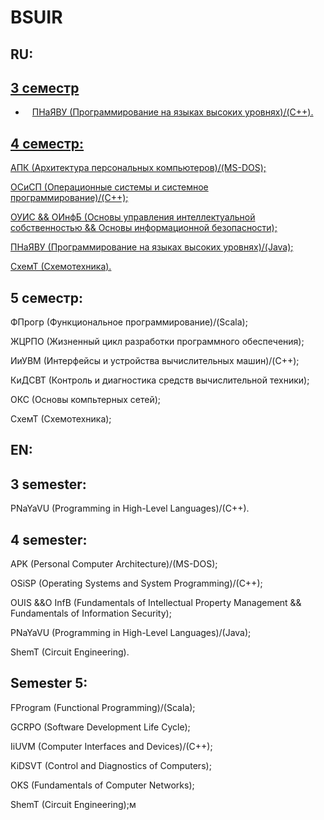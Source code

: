 # BSUIR

## RU:

## [3 семестр](https://github.com/oooNAKooo/BSUIR/tree/main/3%20sem)

- &ensp; [ПНаЯВУ (Программирование на языках высоких уровнях)/(C++).](https://github.com/oooNAKooo/BSUIR/tree/main/3%20sem/PNaYaVU)
  
## [4 семестр:](https://github.com/oooNAKooo/BSUIR/tree/main/4%20sem)

  [АПК (Архитектура персональных компьютеров)/(MS-DOS);](https://github.com/oooNAKooo/BSUIR/tree/main/4%20sem/APK)
  
  [ОСиСП (Операционные системы и системное программирование)/(C++);](https://github.com/oooNAKooo/BSUIR/tree/main/4%20sem/OSiSP)
  
  [ОУИС && ОИнфБ (Основы управления интеллектуальной собственностью && Основы информационной безопасности);](https://github.com/oooNAKooo/BSUIR/tree/main/4%20sem/OUIS_%26%26_OInfB)
  
  [ПНаЯВУ (Программирование на языках высоких уровнях)/(Java);](https://github.com/oooNAKooo/BSUIR/tree/main/4%20sem/PNaYaVU)
  
  [СхемТ (Схемотехника).](https://github.com/oooNAKooo/BSUIR/tree/main/4%20sem/ShemT)
  
## 5 семестр:

  ФПрогр (Функциональное программирование)/(Scala);

  ЖЦРПО (Жизненный цикл разработки программного обеспечения);

  ИиУВМ (Интерфейсы и устройства вычислительных машин)/(C++);

  КиДСВТ (Контроль и диагностика средств вычислительной техники);

  ОКС (Основы компьтерных сетей);

  СхемТ (Схемотехника);

## EN:

## 3 semester:

  PNaYaVU (Programming in High-Level Languages)/(C++).
  
## 4 semester:

  APK (Personal Computer Architecture)/(MS-DOS);
  
  OSiSP (Operating Systems and System Programming)/(C++);
  
  OUIS &&O InfB (Fundamentals of Intellectual Property Management && Fundamentals of Information Security);
  
  PNaYaVU (Programming in High-Level Languages)/(Java);
  
  ShemT (Circuit Engineering).
  
## Semester 5:

  FProgram (Functional Programming)/(Scala);

  GCRPO (Software Development Life Cycle);

  IiUVM (Computer Interfaces and Devices)/(C++);

  KiDSVT (Control and Diagnostics of Computers);

  OKS (Fundamentals of Computer Networks);

  ShemT (Circuit Engineering);м



